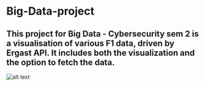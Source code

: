 # Big-Data-project

## This project for Big Data - Cybersecurity sem 2 is a visualisation of various F1 data, driven by Ergast API. It includes both the visualization and the option to fetch the data.
![alt text](https://cdn.discordapp.com/attachments/885201652305494020/1333106194625073202/image.png?ex=6797af64&is=67965de4&hm=d5dcfa29bfa36c5c27d9a28610420f07d2be23e6615ac15fd32a657b9dbb5f7e&)
